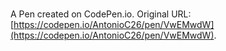 # 

A Pen created on CodePen.io. Original URL: [https://codepen.io/AntonioC26/pen/VwEMwdW](https://codepen.io/AntonioC26/pen/VwEMwdW).

